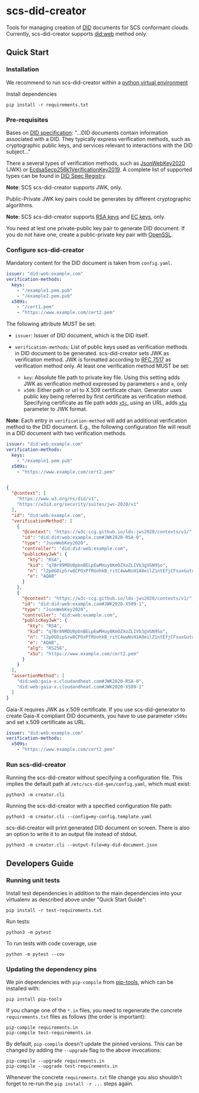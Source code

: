 # scs-did-creator

Tools for managing creation of [DID](https://www.w3.org/TR/did-core/) documents for SCS conformant clouds. Currently, scs-did-creator supports [did:web](https://w3c-ccg.github.io/did-method-web/) method only.

## Quick Start

### Installation

We recommend to run scs-did-creator within a [python virtual environment](https://docs.python.org/3/library/venv.html)

Install dependencies

```shell
pip install -r requirements.txt
```

### Pre-requisites

Bases on [DID specification](https://www.w3.org/TR/did-core/#dfn-did-documents): "...DID documents contain information associated with a DID. They typically express verification methods, such as cryptographic public keys, and services relevant to interactions with the DID subject..."

There a several types of verification methods, such as [JsonWebKey2020](https://w3c-ccg.github.io/lds-jws2020/#json-web-key-2020) (JWK) or [EcdsaSecp256k1VerificationKey2019](https://w3c-ccg.github.io/lds-ecdsa-secp256k1-2019/). A complete list of supported types can be found in [DID Spec Registry](https://www.w3.org/TR/did-spec-registries/).

**Note**: SCS scs-did-creator supports JWK, only.

Public-Private JWK key pairs could be generates by different cryptographic algorithms.

**Note**: SCS scs-did-creator supports [RSA keys](https://en.wikipedia.org/wiki/RSA_(cryptosystem)) and [EC keys](https://en.wikipedia.org/wiki/Elliptic-curve_cryptography), only.

You need at lest one private-public key pair to generate DID document. If you do not have one, create a public-private key pair with [OpenSSL](https://developers.yubico.com/PIV/Guides/Generating_keys_using_OpenSSL.html).

### Configure scs-did-creator

Mandatory content for the DID document is taken from `config.yaml`.

```yaml
issuer: "did:web:example.com"
verification-methods:
  keys:
    - "/example1.pem.pub"
    - "/example2.pem.pub"
  x509s:
    - "/cert1.pem"
    - "https://www.example.com/cert2.pem" 
```

The following attribute MUST be set:

- `issuer`: Issuer of DID document, which is the DID itself.
- `verification-methods`: List of public keys used as verification methods in DID document to be generated. scs-did-creator sets JWK as verification method. JWK is formatted according to [RFC 7517](https://datatracker.ietf.org/doc/html/rfc7517#section-4) as verification method only. At least one verification method MUST be set:

  - `key`: Absolute file path to private key file. Using this setting adds JWK as verification method expressed by parameters `n` and `e`, only
  - `x509`: Either path or url to X.509 certificate chain. Generator uses public key being referred by first certificate as verification method. Specifying certificate as file path adds [`x5c`](https://datatracker.ietf.org/doc/html/rfc7517#section-4.7), using an URL, adds [`x5u`](https://datatracker.ietf.org/doc/html/rfc7517#section-4.6) parameter to JWK format.

**Note**: Each entry in `verification-method` will add an additional verification method to the DID document. E.g., the following configuration file will result in a DID document with two verification methods.

```yaml
issuer: "did:web:example.com"
verification-methods:
  keys:
    - "/example1.pem.pub"
  x509s:
    - "https://www.example.com/cert2.pem" 
```

```json

{
  "@context": [
    "https://www.w3.org/ns/did/v1",
    "https://w3id.org/security/suites/jws-2020/v1"
  ],
  "id": "did:web:example.com",
  "verificationMethod": [
    {
      "@context": "https://w3c-ccg.github.io/lds-jws2020/contexts/v1/",
      "id": "did:did:web:example.com#JWK2020-RSA-0",
      "type": "JsonWebKey2020",
      "controller": "did:did:web:example.com",
      "publicKeyJwk": {
        "kty": "RSA",
        "kid": "q7Br89MDU0pbnBELpEwMHuy8KmOZXoZLIVb3gVGN9So",
        "n": "l2p0GOipSrw8CPOxPfRUohkB_ritC4wwNsH1A8eilZ1ntEfjCFsuxGutoEFXq8ge5dyvmmeZu5Ezt2crTJbS55_OFAeepsPIyO_O3JHJNtp5aNOv-0bJUVc5_6xLC5ucLUYtj5tzRimiaP5AM-uZCqIpG5VV8ELT1-HTaW9Bj-Ruajwm0MplGK3lZlpt1FAM7Rp4OAHyMiHDimw8X4qwgFIaj28YZqyIkB04Yc-jhl7_lHB0WRfVN---Lj9J-vCgKIfvCYlKWIwGgIr5FuElDnGv3uNFnTlcruWtBG0JzV8PLWJ0AGeWZWYsSca41Df9BvqVY24qi9JUH89FNqMnc_mNlX-G-49ap0c4L-kEQ6jCO3_tsqYsIMRWiuPeZ49d8o7kYZasXPuAvqLXCJK4BBGnXcBiqvfyrazWe0Yz_jC9MxdqXyakEf2RWmaPtna9JVH-Lx8eSHcvrX5FOSz2fPEwC_FCfM9gpO8TnUTq93gcXWuJtswChCryAtlmF3lC4DFdgzJxnqesrS1x0J2rqOl2anpQRCUa5m3om3y0gqQ3_XYqK1ezDbP3pRkeuwSS2e4HEPEZM6-euAK0G6TKA-EIO1Igb1F_EqeV_cOw5Jjxljj9IGzKrCZ4qXZX30sG0aMeCgGvreU2jGIDJzNrY7lM1SgXOFKffluI7nrvOzk",
        "e": "AQAB"
      }
    },
    {
      "@context": "https://w3c-ccg.github.io/lds-jws2020/contexts/v1/",
      "id": "did:did:web:example.com#JWK2020-X509-1",
      "type": "JsonWebKey2020",
      "controller": "did:web:example.com",
      "publicKeyJwk": {
        "kty": "RSA",
        "kid": "q7Br89MDU0pbnBELpEwMHuy8KmOZXoZLIVb3gVGN9So",
        "n": "l2p0GOipSrw8CPOxPfRUohkB_ritC4wwNsH1A8eilZ1ntEfjCFsuxGutoEFXq8ge5dyvmmeZu5Ezt2crTJbS55_OFAeepsPIyO_O3JHJNtp5aNOv-0bJUVc5_6xLC5ucLUYtj5tzRimiaP5AM-uZCqIpG5VV8ELT1-HTaW9Bj-Ruajwm0MplGK3lZlpt1FAM7Rp4OAHyMiHDimw8X4qwgFIaj28YZqyIkB04Yc-jhl7_lHB0WRfVN---Lj9J-vCgKIfvCYlKWIwGgIr5FuElDnGv3uNFnTlcruWtBG0JzV8PLWJ0AGeWZWYsSca41Df9BvqVY24qi9JUH89FNqMnc_mNlX-G-49ap0c4L-kEQ6jCO3_tsqYsIMRWiuPeZ49d8o7kYZasXPuAvqLXCJK4BBGnXcBiqvfyrazWe0Yz_jC9MxdqXyakEf2RWmaPtna9JVH-Lx8eSHcvrX5FOSz2fPEwC_FCfM9gpO8TnUTq93gcXWuJtswChCryAtlmF3lC4DFdgzJxnqesrS1x0J2rqOl2anpQRCUa5m3om3y0gqQ3_XYqK1ezDbP3pRkeuwSS2e4HEPEZM6-euAK0G6TKA-EIO1Igb1F_EqeV_cOw5Jjxljj9IGzKrCZ4qXZX30sG0aMeCgGvreU2jGIDJzNrY7lM1SgXOFKffluI7nrvOzk",
        "e": "AQAB",
        "alg": "RS256",
        "x5u": "https://www.example.com/cert2.pem" 
      }
    }
  ],
  "assertionMethod": [
    "did:web:gaia-x.cloudandheat.com#JWK2020-RSA-0",
    "did:web:gaia-x.cloudandheat.com#JWK2020-X509-1"
  ]
}
```

Gaia-X requires JWK as x.509 certificate. If you use scs-did-generator to create Gaia-X compliant DID documents, you have to use parameter `x509s` and set x.509 certificate as URL.

```yaml
issuer: "did:web:example.com"
verification-methods:
  x509s:
    - "https://www.example.com/cert2.pem" 
```

### Run scs-did-creator

Running the scs-did-creator without specifying a configuration file. This implies the default path at `/etc/scs-did-gen/config.yaml`, which must exist:

```shell
python3 -m creator.cli
```

Running the scs-did-creator with a specified configuration file path:

```shell
python3 -m creator.cli --config=my-config.template.yaml
```

scs-did-creator will print generated DID document on screen. There is also an option to write it to an output file instead of stdout.

```shell
python3 -m creator.cli --output-file=my-did-document.json
```

## Developers Guide

### Running unit tests

Install test dependencies in addition to the main dependencies into your virtualenv as described above under "Quick Start Guide":

```shell
pip install -r test-requirements.txt
```

Run tests:

```shell
python3 -m pytest
```

To run tests with code coverage, use

```shell
python -m pytest --cov
```

### Updating the dependency pins

We pin dependencies with `pip-compile` from [pip-tools](https://pypi.org/project/pip-tools/), which can be installed with:

```shell
pip install pip-tools
```

If you change one of the `*.in` files, you need to regenerate the concrete `requirements.txt` files as follows (the order is important):

```shell
pip-compile requirements.in
pip-compile test-requirements.in
```

By default, `pip-compile` doesn't update the pinned versions. This can be changed by adding the `--upgrade` flag to the above invocations:

```shell
pip-compile --upgrade requirements.in
pip-compile --upgrade test-requirements.in
```

Whenever the concrete `requirements.txt` file change you also shouldn't forget to re-run the `pip install -r ...` steps again.

